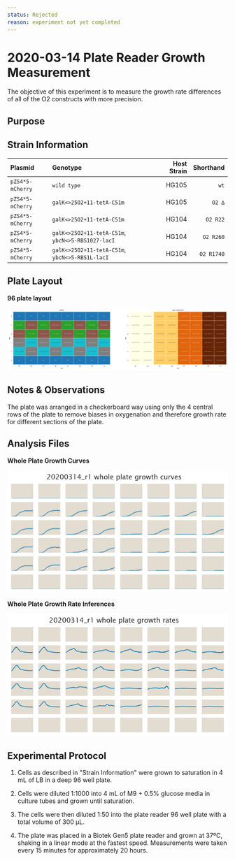 ```yaml
---
status: Rejected
reason: experiment not yet completed
---
```


# 2020-03-14 Plate Reader Growth Measurement
The objective of this experiment is to measure the growth rate differences of
all of the O2 constructs with more precision.

## Purpose


## Strain Information

| Plasmid | Genotype | Host Strain | Shorthand |
| :------ | :------- | ----------: | --------: |
| `pZS4*5-mCherry`| `wild type` |  HG105 |`wt` |
| `pZS4*5-mCherry`| `galK<>25O2+11-tetA-C51m` |  HG105 |`O2 ∆` |
| `pZS4*5-mCherry`| `galK<>25O2+11-tetA-C51m` |  HG104 |`O2 R22` |
| `pZS4*5-mCherry`| `galK<>25O2+11-tetA-C51m`, `ybcN<>5-RBS1027-lacI` |  HG104 |`O2 R260` |
| `pZS4*5-mCherry`| `galK<>25O2+11-tetA-C51m`, `ybcN<>5-RBS1L-lacI` |  HG104 |`O2 R1740` |


## Plate Layout

**96 plate layout**

![plate layout](output/plate_layout.png)


## Notes & Observations
The plate was arranged in a checkerboard way using only the 4 central rows of
the plate to remove biases in oxygenation and therefore growth rate for
different sections of the plate.

## Analysis Files

**Whole Plate Growth Curves**

![plate layout](output/growth_plate_summary.png)

**Whole Plate Growth Rate Inferences**

![plate layout](output/growth_rate_summary.png)

## Experimental Protocol

1. Cells as described in "Strain Information" were grown to saturation in 4 mL
   of LB in a deep 96 well plate.

2. Cells were diluted 1:1000 into 4 mL of M9 + 0.5% glucose media in culture
   tubes and grown until saturation.

3. The cells were then diluted 1:50 into the plate reader 96 well plate with a
   total volume of 300 µL.

4. The plate was placed in a Biotek Gen5 plate reader and grown at 37ºC,
   shaking in a linear mode at the fastest speed. Measurements were taken every
   15 minutes for approximately 20 hours.
